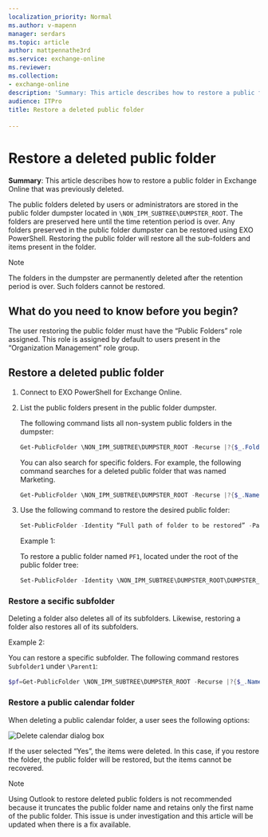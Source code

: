 ```yaml
---
localization_priority: Normal
ms.author: v-mapenn
manager: serdars
ms.topic: article
author: mattpennathe3rd
ms.service: exchange-online
ms.reviewer: 
ms.collection: 
- exchange-online
description: 'Summary: This article describes how to restore a public folder that was previously deleted in Exchange Online'
audience: ITPro
title: Restore a deleted public folder

---
```


# Restore a deleted public folder

 **Summary**: This article describes how to restore a public folder in Exchange Online that was previously deleted.

The public folders deleted by users or administrators are stored in the public folder dumpster located in `\NON_IPM_SUBTREE\DUMPSTER_ROOT`. The folders are preserved here until the time retention period is over. Any folders preserved in the public folder dumpster can be restored using EXO PowerShell. Restoring the public folder will restore all the sub-folders and items present in the folder.

> [!NOTE]
> The folders in the dumpster are permanently deleted after the retention period is over. Such folders cannot be restored.

## What do you need to know before you begin?

The user restoring the public folder must have the “Public Folders” role assigned. This role is assigned by default to users present in the “Organization Management” role group.

## Restore a deleted public folder

1. Connect to EXO PowerShell for Exchange Online.

1. List the public folders present in the public folder dumpster.

    The following command lists all non-system public folders in the dumpster:

    ```PowerShell
    Get-PublicFolder \NON_IPM_SUBTREE\DUMPSTER_ROOT -Recurse |?{$_.FolderClass -ne "$null"}
    ```

    You can also search for specific folders. For example, the following command searches for a deleted public folder that was named Marketing.

    ```PowerShell
    Get-PublicFolder \NON_IPM_SUBTREE\DUMPSTER_ROOT -Recurse |?{$_.Name -like "Marketing"}
    ```

1. Use the following command to restore the desired public folder:

    ```PowerShell
    Set-PublicFolder -Identity “Full path of folder to be restored” -Path “Parent folder path where folder needs to be restored”
    ```

    Example 1:

    To restore a public folder named `PF1`, located under the root of the public folder tree:

    ```PowerShell
    Set-PublicFolder -Identity \NON_IPM_SUBTREE\DUMPSTER_ROOT\DUMPSTER_EXTEND\RESERVED_1\RESERVED_1\9f32c468-4bc2-42aa-b979-16a057394b2f\PF1 -Path \
    ```

### Restore a secific subfolder

Deleting a folder also deletes all of its subfolders. Likewise, restoring a folder also restores all of its subfolders.

Example 2:

You can restore a specific subfolder. The following command restores `Subfolder1` under `\Parent1`:

```PowerShell
$pf=Get-PublicFolder \NON_IPM_SUBTREE\DUMPSTER_ROOT -Recurse |?{$_.Name -eq "Subfolder1"};Set-PublicFolder $pf.identity -Path \Parent1
```

### Restore a public calendar folder

When deleting a public calendar folder, a user sees the following options:

![Delete calendar dialog box](..\..\media\delete-public-calendar-folder.png)

If the user selected “Yes”, the items were deleted. In this case, if you restore the folder, the public folder will be restored, but the items cannot be recovered.

> [!NOTE]
> Using Outlook to restore deleted public folders is not recommended because it truncates the public folder name and retains only the first name of the public folder. This issue is under investigation and this article will be updated when there is a fix available.